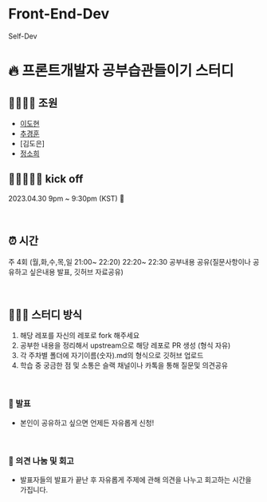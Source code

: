 # Front-End-Dev
Self-Dev

# 🔥 프론트개발자 공부습관들이기 스터디


## 👨‍👩‍👦‍👦 조원

- [이도현](https://github.com/9598dohyun)
- [추경훈](https://github.com/chuhoon)
- [김도은]
- [정소희](https://github.com/Jeongsoheeme)


## 🏃🏽‍♀️🏃‍♂️ kick off

2023.04.30 9pm ~ 9:30pm (KST) 🎄

<br>

## ⏰ 시간

주 4회 (월,화,수,목,일 21:00~ 22:20)
22:20~ 22:30 공부내용 공유(질문사항이나 공유하고 싶은내용 발표, 깃허브 자료공유)

<br>

## 👩🏻‍💻 스터디 방식

1. 해당 레포를 자신의 레포로 fork 해주세요 
2. 공부한 내용을 정리해서 upstream으로 해당 레포로 PR 생성 (형식 자유)
3. 각 주차별 폴더에 자기이름(숫자).md의 형식으로 깃허브 업로드
4. 학습 중 궁금한 점 및 소통은 슬랙 채널이나 카톡을 통해 질문및 의견공유

<br>

### 💬 발표

- 본인이 공유하고 싶으면 언제든 자유롭게 신청!

<br>

### 🤔 의견 나눔 및 회고

- 발표자들의 발표가 끝난 후 자유롭게 주제에 관해 의견을 나누고 회고하는 시간을 가집니다.

